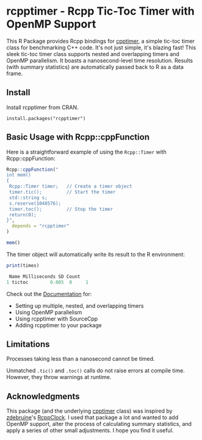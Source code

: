 # rcpptimer - Rcpp Tic-Toc Timer with OpenMP Support

This R Package provides Rcpp bindings for [cpptimer](https://github.com/BerriJ/cpptimer), a simple tic-toc timer class for benchmarking C++ code. It's not just simple, it's blazing fast! This sleek tic-toc timer class supports nested and overlapping timers and OpenMP parallelism. It boasts a nanosecond-level time resolution. Results (with summary statistics) are automatically passed back to R as a data frame.

## Install

Install rcpptimer from CRAN.

```
install.packages("rcpptimer")
```

## Basic Usage with Rcpp::cppFunction

Here is a straightforward example of using the `Rcpp::Timer` with Rcpp::cppFunction:

```r
Rcpp::cppFunction("
int mem()
{
 Rcpp::Timer timer;   // Create a timer object
 timer.tic();         // Start the timer
 std::string s;
 s.reserve(1048576);
 timer.toc();         // Stop the timer
 return(0);
}",
  depends = "rcpptimer"
)

mem()
```

The timer object will automatically write its result to the R environment:

```r
print(times)

 Name Milliseconds SD Count
1 tictoc        0.005  0     1
```

Check out the [Documentation](https://rcpptimer.berrisch.biz/articles/rcpptimer.html) for:

- Setting up multiple, nested, and overlapping timers
- Using OpenMP parallelism
- Using rcpptimer with SourceCpp
- Adding rcpptimer to your package

## Limitations

Processes taking less than a nanosecond cannot be timed.

Unmatched `.tic()` and `.toc()` calls do not raise errors at compile time. However, they throw warnings at runtime.

## Acknowledgments

This package (and the underlying [cpptimer](https://github.com/BerriJ/cpptimer) class) was inspired by [zdebruine](https://github.com/zdebruine)'s [RcppClock](https://github.com/zdebruine/RcppClock). I used that package a lot and wanted to add OpenMP support, alter the process of calculating summary statistics, and apply a series of other small adjustments. I hope you find it useful.